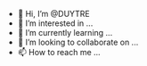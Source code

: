 - 👋 Hi, I’m @DUYTRE
- 👀 I’m interested in ...
- 🌱 I’m currently learning ...
- 💞️ I’m looking to collaborate on ...
- 📫 How to reach me ...

<!---
DUYTRE/DUYTRE is a ✨ special ✨ repository because its `README.md` (this file) appears on your GitHub profile.
You can click the Preview link to take a look at your changes.
--->
